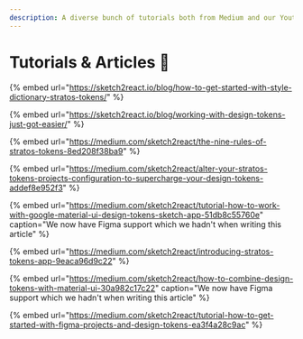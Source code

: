 ```yaml
---
description: A diverse bunch of tutorials both from Medium and our Youtube.
---
```


# Tutorials & Articles 📘

{% embed url="https://sketch2react.io/blog/how-to-get-started-with-style-dictionary-stratos-tokens/" %}



{% embed url="https://sketch2react.io/blog/working-with-design-tokens-just-got-easier/" %}

{% embed url="https://medium.com/sketch2react/the-nine-rules-of-stratos-tokens-8ed208f38ba9" %}

{% embed url="https://medium.com/sketch2react/alter-your-stratos-tokens-projects-configuration-to-supercharge-your-design-tokens-addef8e952f3" %}

{% embed url="https://medium.com/sketch2react/tutorial-how-to-work-with-google-material-ui-design-tokens-sketch-app-51db8c55760e" caption="We now have Figma support which we hadn\'t when writing this article" %}

{% embed url="https://medium.com/sketch2react/introducing-stratos-tokens-app-9eaca96d9c22" %}

{% embed url="https://medium.com/sketch2react/how-to-combine-design-tokens-with-material-ui-30a982c17c22" caption="We now have Figma support which we hadn\'t when writing this article" %}

{% embed url="https://medium.com/sketch2react/tutorial-how-to-get-started-with-figma-projects-and-design-tokens-ea3f4a28c9ac" %}







